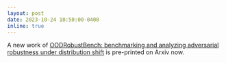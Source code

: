```yaml
---
layout: post
date: 2023-10-24 10:50:00-0400
inline: true
---
```


A new work of [OODRobustBench: benchmarking and analyzing adversarial robustness under distribution shift](https://arxiv.org/abs/2310.12793) is pre-printed on Arxiv now.

